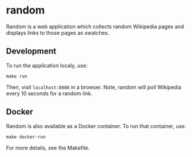 # random

Random is a web application which collects random Wikipedia pages and displays
links to those pages as swatches.

## Development

To run the application localy, use:

```
make run
```

Then, visit `localhost:8080` in a browser. Note, random will poll Wikipedia
every 10 seconds for a random link.

## Docker

Random is also available as a Docker container. To run that container, use:

```
make docker-run
```

For more details, see the Makefile.
